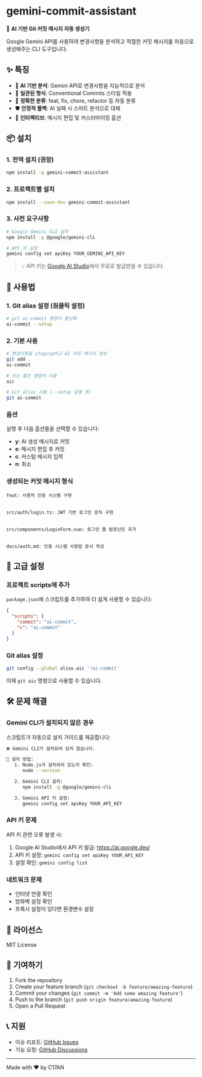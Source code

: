 # gemini-commit-assistant

🤖 **AI 기반 Git 커밋 메시지 자동 생성기**

Google Gemini API를 사용하여 변경사항을 분석하고 적절한 커밋 메시지를 자동으로 생성해주는 CLI 도구입니다.

## ✨ 특징

- 🧠 **AI 기반 분석**: Gemini API로 변경사항을 지능적으로 분석
- 📝 **일관된 형식**: Conventional Commits 스타일 적용
- 🎯 **정확한 분류**: feat, fix, chore, refactor 등 자동 분류
- 🛡️ **안정적 폴백**: AI 실패 시 스마트 분석으로 대체
- 💬 **인터랙티브**: 메시지 편집 및 커스터마이징 옵션

## 📦 설치

### 1. 전역 설치 (권장)

```bash
npm install -g gemini-commit-assistant
```

### 2. 프로젝트별 설치

```bash
npm install --save-dev gemini-commit-assistant
```

### 3. 사전 요구사항

```bash
# Google Gemini CLI 설치
npm install -g @google/gemini-cli

# API 키 설정
gemini config set apiKey YOUR_GEMINI_API_KEY
```

> 💡 API 키는 [Google AI Studio](https://ai.google.dev/)에서 무료로 발급받을 수 있습니다.

## 🚀 사용법

### 1. Git alias 설정 (원클릭 설정)

```bash
# git ai-commit 명령어 활성화
ai-commit --setup
```

### 2. 기본 사용

```bash
# 변경사항을 staging하고 AI 커밋 메시지 생성
git add .
ai-commit

# 또는 짧은 명령어 사용
aic

# Git alias 사용 (--setup 실행 후)
git ai-commit
```

### 옵션

실행 후 다음 옵션들을 선택할 수 있습니다:

- **y**: AI 생성 메시지로 커밋
- **e**: 메시지 편집 후 커밋
- **c**: 커스텀 메시지 입력
- **n**: 취소

### 생성되는 커밋 메시지 형식

```
feat: 사용자 인증 시스템 구현


src/auth/login.ts: JWT 기반 로그인 로직 구현


src/components/LoginForm.vue: 로그인 폼 컴포넌트 추가


docs/auth.md: 인증 시스템 사용법 문서 작성
```

## 🔧 고급 설정

### 프로젝트 scripts에 추가

`package.json`에 스크립트를 추가하여 더 쉽게 사용할 수 있습니다:

```json
{
  "scripts": {
    "commit": "ai-commit",
    "c": "ai-commit"
  }
}
```

### Git alias 설정

```bash
git config --global alias.aic '!ai-commit'
```

이제 `git aic` 명령으로 사용할 수 있습니다.

## 🛠️ 문제 해결

### Gemini CLI가 설치되지 않은 경우

스크립트가 자동으로 설치 가이드를 제공합니다:

```bash
❌ Gemini CLI가 설치되어 있지 않습니다.

🔧 설치 방법:
   1. Node.js가 설치되어 있는지 확인:
      node --version

   2. Gemini CLI 설치:
      npm install -g @google/gemini-cli

   3. Gemini API 키 설정:
      gemini config set apiKey YOUR_API_KEY
```

### API 키 문제

API 키 관련 오류 발생 시:

1. Google AI Studio에서 API 키 발급: https://ai.google.dev/
2. API 키 설정: `gemini config set apiKey YOUR_API_KEY`
3. 설정 확인: `gemini config list`

### 네트워크 문제

- 인터넷 연결 확인
- 방화벽 설정 확인
- 프록시 설정이 있다면 환경변수 설정

## 📝 라이선스

MIT License

## 🤝 기여하기

1. Fork the repository
2. Create your feature branch (`git checkout -b feature/amazing-feature`)
3. Commit your changes (`git commit -m 'Add some amazing feature'`)
4. Push to the branch (`git push origin feature/amazing-feature`)
5. Open a Pull Request

## 📞 지원

- 이슈 리포트: [GitHub Issues](https://github.com/realm/gemini-commit-assistant/issues)
- 기능 요청: [GitHub Discussions](https://github.com/realm/gemini-commit-assistant/discussions)

---

Made with ❤️ by C17AN
